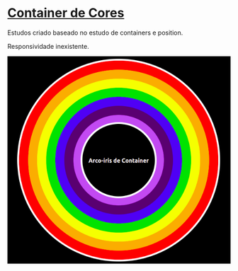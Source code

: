 # <a href="https://devnylo.github.io/container-de-cores/"> Container de Cores</a>

Estudos criado baseado no estudo de containers e position.

Responsividade inexistente.

<img src="https://github.com/DevNylo/DevNylo/blob/main/Preview-Pages/container.png"> </img>

